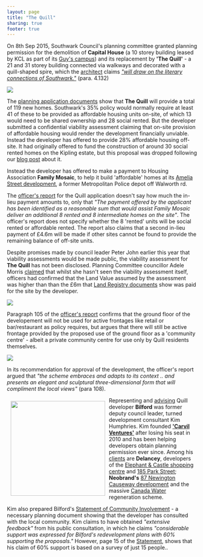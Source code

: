 ```yaml
---
layout: page
title: "The Quill"
sharing: true
footer: true
---
```

On 8th Sep 2015, Southwark Council's planning committee granted planning permission for the demolition of __Capital House__ (a 10 storey building leased by KCL as part of its [Guy's campus](http://www.kcl.ac.uk/innovation/research/support/grants/contact/guys.aspx)) and its replacement by __'The Quill'__ - a 21 and 31 storey building connected via walkways and decorated with a quill-shaped spire, which the [architect](http://www.spparcstudio.com/Home.aspx) claims  [_"will draw on the literary connections of Southwark."_](http://planbuild.southwark.gov.uk/documents/?GetDocument=%7b%7b%7b!lv%2bf4WD7hw9vUL41nLaBAA%3d%3d!%7d%7d%7d) (para. 4.132)  


![](http://crappistmartin.github.io/images/quill2.png)

The [planning application documents](http://planbuild.southwark.gov.uk:8190/online-applications/applicationDetails.do?activeTab=summary&keyVal=_STHWR_DCAPR_9558037) show that __The Quill__ will provide a total of 119 new homes. Southwark's 35% policy would normally require at least 41 of these to be provided as affordable housing units on-site, of which 13 would need to be shared ownership and 28 social rented. But the developer submitted a confidential viability assessment claiming that on-site provision of affordable housing would render the development financially unviable. Instead the developer has offered to provide 28% affordable housing off-site. It had originally offered to fund the construction of around 30 social rented homes on the Kipling estate, but this proposal was dropped following our [blog post](http://crappistmartin.github.io/blog/2015/07/25/kipling-and-the-quill/) about it. 

Instead the developer has offered to make a payment to Housing Association __Family Mosaic__, to help it build 'affordable' homes at its [Amelia Street development](http://planbuild.southwark.gov.uk/documents/?casereference=14/AP/2709&system=DC), a former Metropolitan Police depot off Walworth rd.

The [officer's report](http://planbuild.southwark.gov.uk/documents/?GetDocument=%7b%7b%7b!DNSoM%2fJqmT75pHW9KpHWsg%3d%3d!%7d%7d%7d) for the Quill application doesn't say how much the in-lieu payment amounts to, only that _"The payment offered by the applicant has been identified as a reasonable sum that would assist Family Mosaic deliver an additional 8 rented and 8 intermediate homes on the site"_. The officer's report does not specify whether the 8 'rented' units will be social rented or affordable rented. The report also claims that a second in-lieu payment of £4.6m will be made if other sites cannot be found to provide the remaining balance of off-site units. 

Despite promises made by council leader Peter John earlier this year that viability assessments would be made public, the viability assessment for __The Quill__ has not been disclosed. Planning Committee councillor Adele Morris [claimed](https://twitter.com/AdeleCathedrals/status/641357961160323073) that whilst she hasn't seen the viability assessment itself, officers had confirmed that the Land Value assumed by the assessment was higher than than the £6m that [Land Registry documents](http://crappistmartin.github.io/images/LR_Bilford.pdf) show was paid for the site by the developer. 

![](http://crappistmartin.github.io/images/QuillElevation.png)

Paragraph 105 of the [officer's report](http://planbuild.southwark.gov.uk/documents/?GetDocument=%7b%7b%7b!DNSoM%2fJqmT75pHW9KpHWsg%3d%3d!%7d%7d%7d) confirms that the ground floor of the developement will not be used for active frontages like retail or bar/restaurant as policy requires, but argues that there will still be active frontage provided by the proposed use of the ground floor as a 'community centre' - albeit a private community centre for use only by Quill residents themselves. 

![](http://crappistmartin.github.io/images/para105.png)


In its recommendation for approval of the development, the officer's report argued that _"the scheme embraces and adapts to its context .. and presents an elegant and sculptural three-dimensional form that will compliment the local views"_ (para 108). 

<img src="http://crappistmartin.github.io/images/carvil_bilford.png" align="left" style="margin:10px" width="250">Representing and [advising](http://carvil-ventures.co.uk/node/68) Quill developer __Bilford__ was former deputy council leader, turned development consultant Kim Humphries. Kim founded [__'Carvil Ventures'__](http://carvil-ventures.co.uk/about-us) after losing his seat in 2010 and has been helping developers obtain planning permission ever since. Among his [clients](http://carvil-ventures.co.uk/clients-partners) are __Delancey__, developers of the [Elephant & Castle shopping centre](http://carvil-ventures.co.uk/elephant-castle-shopping-centre) and [185 Park Street](http://carvil-ventures.co.uk/node/36); __Neobrand's__ [87 Newington Causeway development](http://carvil-ventures.co.uk/node/69) and the massive [Canada Water](http://carvil-ventures.co.uk/node/30) regeneration scheme.  

Kim also prepared Bilford's [Statement of Community Involvement](http://planbuild.southwark.gov.uk/documents/?GetDocument=%7b%7b%7b!pMcMh5jSJoLhoPr4hZ2nzw%3d%3d!%7d%7d%7d) - a necessary planning document showing that the developer has consulted with the local community. Kim claims to have obtained _"extensive feedback"_ from his public consultation, in which he claims _"considerable support was expressed for Bilford's redevelopment plans with 60% supporting the proposals."_ However, page 15 of the [Statement](http://planbuild.southwark.gov.uk/documents/?GetDocument=%7b%7b%7b!pMcMh5jSJoLhoPr4hZ2nzw%3d%3d!%7d%7d%7d), shows that his claim of 60% support is based on a survey of just 15 people..  
